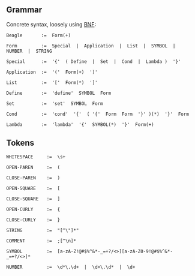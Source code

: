 
## Grammar ##

Concrete syntax, loosely using [BNF](http://en.wikipedia.org/wiki/Backus%E2%80%93Naur_Form):

    Beagle       :=  Form(+)
    
    Form         :=  Special  |  Application  |  List  |  SYMBOL  |  NUMBER  |  STRING
    
    Special      :=  '{'  ( Define  |  Set  |  Cond  |  Lambda )  '}'

    Application  :=  '('  Form(+)  ')' 
    
    List         :=  '['  Form(*)  ']'
    
    Define       :=  'define'  SYMBOL  Form

    Set          :=  'set'  SYMBOL  Form

    Cond         :=  'cond'  '{'  ( '{'  Form  Form  '}' )(*)  '}'  Form

    Lambda       :=  'lambda'  '{'  SYMBOL(*)  '}'  Form(+)
    


## Tokens ##

    WHITESPACE     :=  \s+

    OPEN-PAREN     :=  (

    CLOSE-PAREN    :=  )

    OPEN-SQUARE    :=  [

    CLOSE-SQUARE   :=  ]

    OPEN-CURLY     :=  {

    CLOSE-CURLY    :=  }
    
    STRING         :=  "[^\"]*"

    COMMENT        :=  ;[^\n]*

    SYMBOL         :=  [a-zA-Z!@#$%^&*-_=+?/<>][a-zA-Z0-9!@#$%^&*-_=+?/<>]*

    NUMBER         :=  \d*\.\d+  |  \d+\.\d*  |  \d+

